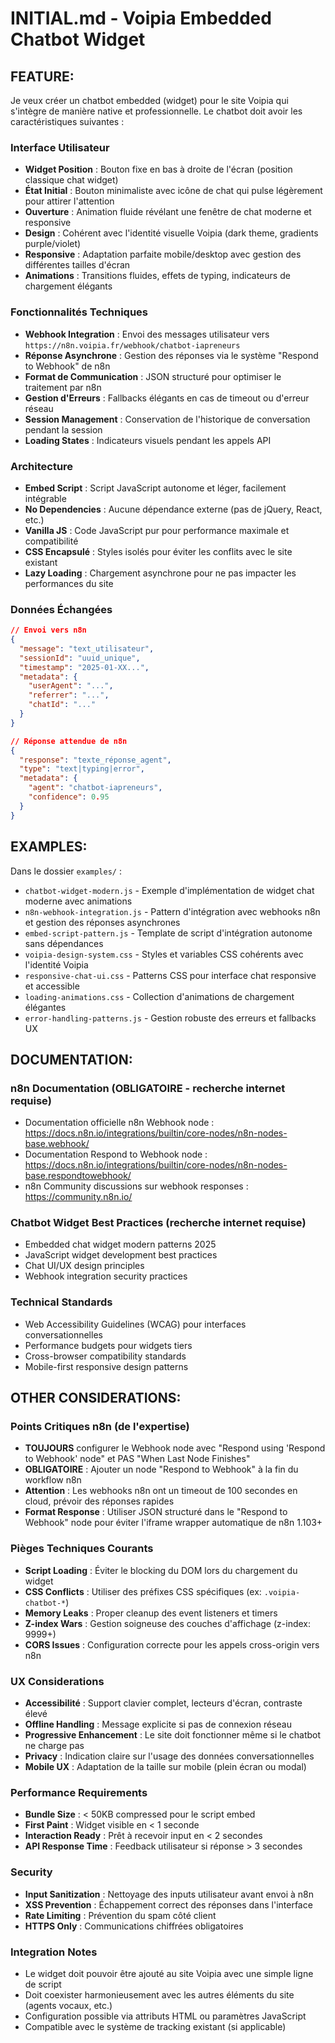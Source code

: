 # INITIAL.md - Voipia Embedded Chatbot Widget

## FEATURE:

Je veux créer un chatbot embedded (widget) pour le site Voipia qui s'intègre de manière native et professionnelle. Le chatbot doit avoir les caractéristiques suivantes :

### Interface Utilisateur
- **Widget Position** : Bouton fixe en bas à droite de l'écran (position classique chat widget)
- **État Initial** : Bouton minimaliste avec icône de chat qui pulse légèrement pour attirer l'attention
- **Ouverture** : Animation fluide révélant une fenêtre de chat moderne et responsive 
- **Design** : Cohérent avec l'identité visuelle Voipia (dark theme, gradients purple/violet)
- **Responsive** : Adaptation parfaite mobile/desktop avec gestion des différentes tailles d'écran
- **Animations** : Transitions fluides, effets de typing, indicateurs de chargement élégants

### Fonctionnalités Techniques
- **Webhook Integration** : Envoi des messages utilisateur vers `https://n8n.voipia.fr/webhook/chatbot-iapreneurs`
- **Réponse Asynchrone** : Gestion des réponses via le système "Respond to Webhook" de n8n
- **Format de Communication** : JSON structuré pour optimiser le traitement par n8n
- **Gestion d'Erreurs** : Fallbacks élégants en cas de timeout ou d'erreur réseau
- **Session Management** : Conservation de l'historique de conversation pendant la session
- **Loading States** : Indicateurs visuels pendant les appels API

### Architecture
- **Embed Script** : Script JavaScript autonome et léger, facilement intégrable
- **No Dependencies** : Aucune dépendance externe (pas de jQuery, React, etc.)
- **Vanilla JS** : Code JavaScript pur pour performance maximale et compatibilité
- **CSS Encapsulé** : Styles isolés pour éviter les conflits avec le site existant
- **Lazy Loading** : Chargement asynchrone pour ne pas impacter les performances du site

### Données Échangées
```json
// Envoi vers n8n
{
  "message": "text_utilisateur", 
  "sessionId": "uuid_unique",
  "timestamp": "2025-01-XX...",
  "metadata": {
    "userAgent": "...",
    "referrer": "...",
    "chatId": "..."
  }
}

// Réponse attendue de n8n
{
  "response": "texte_réponse_agent",
  "type": "text|typing|error",
  "metadata": {
    "agent": "chatbot-iapreneurs",
    "confidence": 0.95
  }
}
```

## EXAMPLES:

Dans le dossier `examples/` :
- `chatbot-widget-modern.js` - Exemple d'implémentation de widget chat moderne avec animations
- `n8n-webhook-integration.js` - Pattern d'intégration avec webhooks n8n et gestion des réponses asynchrones
- `embed-script-pattern.js` - Template de script d'intégration autonome sans dépendances
- `voipia-design-system.css` - Styles et variables CSS cohérents avec l'identité Voipia
- `responsive-chat-ui.css` - Patterns CSS pour interface chat responsive et accessible
- `loading-animations.css` - Collection d'animations de chargement élégantes
- `error-handling-patterns.js` - Gestion robuste des erreurs et fallbacks UX

## DOCUMENTATION:

### n8n Documentation (OBLIGATOIRE - recherche internet requise)
- Documentation officielle n8n Webhook node : https://docs.n8n.io/integrations/builtin/core-nodes/n8n-nodes-base.webhook/
- Documentation Respond to Webhook node : https://docs.n8n.io/integrations/builtin/core-nodes/n8n-nodes-base.respondtowebhook/
- n8n Community discussions sur webhook responses : https://community.n8n.io/

### Chatbot Widget Best Practices (recherche internet requise)
- Embedded chat widget modern patterns 2025
- JavaScript widget development best practices
- Chat UI/UX design principles
- Webhook integration security practices

### Technical Standards
- Web Accessibility Guidelines (WCAG) pour interfaces conversationnelles
- Performance budgets pour widgets tiers
- Cross-browser compatibility standards
- Mobile-first responsive design patterns

## OTHER CONSIDERATIONS:

### Points Critiques n8n (de l'expertise)
- **TOUJOURS** configurer le Webhook node avec "Respond using 'Respond to Webhook' node" et PAS "When Last Node Finishes"
- **OBLIGATOIRE** : Ajouter un node "Respond to Webhook" à la fin du workflow n8n
- **Attention** : Les webhooks n8n ont un timeout de 100 secondes en cloud, prévoir des réponses rapides
- **Format Response** : Utiliser JSON structuré dans le "Respond to Webhook" node pour éviter l'iframe wrapper automatique de n8n 1.103+

### Pièges Techniques Courants
- **Script Loading** : Éviter le blocking du DOM lors du chargement du widget
- **CSS Conflicts** : Utiliser des préfixes CSS spécifiques (ex: `.voipia-chatbot-*`)
- **Memory Leaks** : Proper cleanup des event listeners et timers
- **Z-index Wars** : Gestion soigneuse des couches d'affichage (z-index: 9999+)
- **CORS Issues** : Configuration correcte pour les appels cross-origin vers n8n

### UX Considerations
- **Accessibilité** : Support clavier complet, lecteurs d'écran, contraste élevé
- **Offline Handling** : Message explicite si pas de connexion réseau
- **Progressive Enhancement** : Le site doit fonctionner même si le chatbot ne charge pas
- **Privacy** : Indication claire sur l'usage des données conversationnelles
- **Mobile UX** : Adaptation de la taille sur mobile (plein écran ou modal)

### Performance Requirements
- **Bundle Size** : < 50KB compressed pour le script embed
- **First Paint** : Widget visible en < 1 seconde
- **Interaction Ready** : Prêt à recevoir input en < 2 secondes
- **API Response Time** : Feedback utilisateur si réponse > 3 secondes

### Security
- **Input Sanitization** : Nettoyage des inputs utilisateur avant envoi à n8n
- **XSS Prevention** : Échappement correct des réponses dans l'interface
- **Rate Limiting** : Prévention du spam côté client
- **HTTPS Only** : Communications chiffrées obligatoires

### Integration Notes
- Le widget doit pouvoir être ajouté au site Voipia avec une simple ligne de script
- Doit coexister harmonieusement avec les autres éléments du site (agents vocaux, etc.)
- Configuration possible via attributs HTML ou paramètres JavaScript
- Compatible avec le système de tracking existant (si applicable)